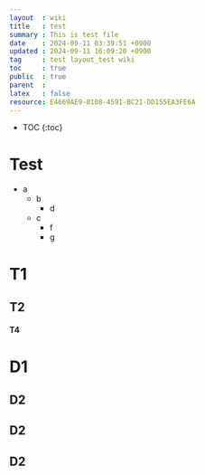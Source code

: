 ```yaml
---
layout  : wiki
title   : test
summary : This is test file
date    : 2024-09-11 03:39:51 +0900
updated : 2024-09-11 16:09:20 +0900
tag     : test layout_test wiki
toc     : true
public  : true
parent  : 
latex   : false
resource: E4669AE9-8108-4591-BC21-DD155EA3FE6A
---
```

* TOC
{:toc}

# Test

- a
    - b
        - d
    - c
        - f
        - g

# T1
## T2

#### T4

# D1
## D2
## D2
## D2
